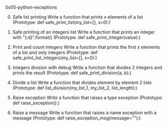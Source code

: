0x05-python-exceptions

0. Safe list printing
Write a function that prints x elements of a list
(Prototype: def safe_print_list(my_list=[], x=0):)

1. Safe printing of an integers list
Write a function that prints an integer with "{:d}".format()
(Prototype: def safe_print_integer(value):)

2. Print and count integers
Write a function that prints the first x elements of a list and only integers
(Prototype: def safe_print_list_integers(my_list=[], x=0):)

3. Integers division with debug
Write a function that divides 2 integers and prints the result
(Prototype: def safe_print_division(a, b):)

4. Divide a list
Write a function that divides element by element 2 lists
(Prototype: def list_division(my_list_1, my_list_2, list_length):)

5. Raise exception
Write a function that raises a type exception
(Prototype: def raise_exception():)

6. Raise a message
Write a function that raises a name exception with a message
(Prototype: def raise_exception_msg(message=""):)
